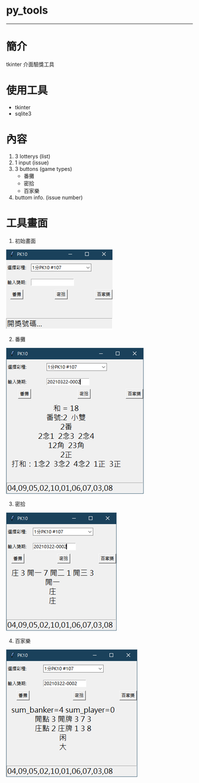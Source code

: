 # py_tools

----
# 簡介
tkinter 介面驗獎工具
# 使用工具
+ tkinter
+ sqlite3
# 內容
1. 3 lotterys (list)
2. 1 input (issue)
3. 3 buttons (game types)
   + 番攤
   + 密拾
   + 百家樂
4. buttom info. (issue number)
# 工具畫面
1. 初始畫面

![初始畫面](./images/init.png)

2. 番攤

![番攤](./images/fantan.png)

3. 密拾

![密拾](./images/mishi.png)

4. 百家樂

![百家樂](./images/bjl.png)
